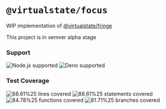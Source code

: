 # `@virtualstate/focus`

WIP implementation of [@virtualstate/fringe](https://github.com/virtualstate/x/blob/main/packages/fringe)

This project is in semver alpha stage

[//]: # (badges)

### Support

 ![Node.js supported](https://img.shields.io/badge/node-%3E%3D16.0.0-blue) ![Deno supported](https://img.shields.io/badge/deno-%3E%3D1.17.0-blue) 

### Test Coverage

 ![88.61%25 lines covered](https://img.shields.io/badge/lines-88.61%25-brightgreen) ![88.61%25 statements covered](https://img.shields.io/badge/statements-88.61%25-brightgreen) ![84.78%25 functions covered](https://img.shields.io/badge/functions-84.78%25-brightgreen) ![81.71%25 branches covered](https://img.shields.io/badge/branches-81.71%25-brightgreen)

[//]: # (badges)
